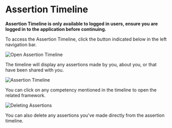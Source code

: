 # Assertion Timeline

**Assertion Timeline is only available to logged in users, ensure you are logged in to the application before continuing.**

To access the Assertion Timeline, click the button indicated below in the left navigation bar.

![Open Assertion Timeline](~@img/assertion-timeline-button.png)

The timeline will display any assertions made by you, about you, or that have been shared with you.

![Assertion Timeline](~@img/assertion-timeline.png)

You can click on any competency mentioned in the timeline to open the related framework.

![Deleting Assertions](~@img/assertion-timeline-delete.png)

You can also delete any assertions you've made directly from the assertion timeline.